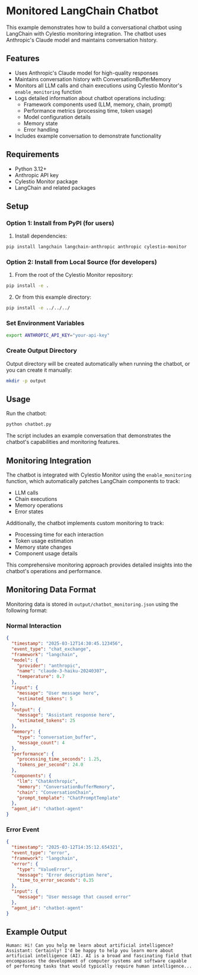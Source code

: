 # Monitored LangChain Chatbot

This example demonstrates how to build a conversational chatbot using LangChain with Cylestio monitoring integration. The chatbot uses Anthropic's Claude model and maintains conversation history.

## Features

- Uses Anthropic's Claude model for high-quality responses
- Maintains conversation history with ConversationBufferMemory
- Monitors all LLM calls and chain executions using Cylestio Monitor's `enable_monitoring` function
- Logs detailed information about chatbot operations including:
  - Framework components used (LLM, memory, chain, prompt)
  - Performance metrics (processing time, token usage)
  - Model configuration details
  - Memory state
  - Error handling
- Includes example conversation to demonstrate functionality

## Requirements

- Python 3.12+
- Anthropic API key
- Cylestio Monitor package
- LangChain and related packages

## Setup

### Option 1: Install from PyPI (for users)

1. Install dependencies:
```bash
pip install langchain langchain-anthropic anthropic cylestio-monitor
```

### Option 2: Install from Local Source (for developers)

1. From the root of the Cylestio Monitor repository:
```bash
pip install -e .
```

2. Or from this example directory:
```bash
pip install -e ../../../
```

### Set Environment Variables

```bash
export ANTHROPIC_API_KEY="your-api-key"
```

### Create Output Directory

Output directory will be created automatically when running the chatbot, or you can create it manually:
```bash
mkdir -p output
```

## Usage

Run the chatbot:
```bash
python chatbot.py
```

The script includes an example conversation that demonstrates the chatbot's capabilities and monitoring features.

## Monitoring Integration

The chatbot is integrated with Cylestio Monitor using the `enable_monitoring` function, which automatically patches LangChain components to track:
- LLM calls
- Chain executions
- Memory operations
- Error states

Additionally, the chatbot implements custom monitoring to track:
- Processing time for each interaction
- Token usage estimation
- Memory state changes
- Component usage details

This comprehensive monitoring approach provides detailed insights into the chatbot's operations and performance.

## Monitoring Data Format

Monitoring data is stored in `output/chatbot_monitoring.json` using the following format:

### Normal Interaction
```json
{
  "timestamp": "2025-03-12T14:30:45.123456",
  "event_type": "chat_exchange",
  "framework": "langchain",
  "model": {
    "provider": "anthropic",
    "name": "claude-3-haiku-20240307",
    "temperature": 0.7
  },
  "input": {
    "message": "User message here",
    "estimated_tokens": 5
  },
  "output": {
    "message": "Assistant response here",
    "estimated_tokens": 25
  },
  "memory": {
    "type": "conversation_buffer",
    "message_count": 4
  },
  "performance": {
    "processing_time_seconds": 1.25,
    "tokens_per_second": 24.0
  },
  "components": {
    "llm": "ChatAnthropic",
    "memory": "ConversationBufferMemory",
    "chain": "ConversationChain",
    "prompt_template": "ChatPromptTemplate"
  },
  "agent_id": "chatbot-agent"
}
```

### Error Event
```json
{
  "timestamp": "2025-03-12T14:35:12.654321",
  "event_type": "error",
  "framework": "langchain",
  "error": {
    "type": "ValueError",
    "message": "Error description here",
    "time_to_error_seconds": 0.35
  },
  "input": {
    "message": "User message that caused error"
  },
  "agent_id": "chatbot-agent"
}
```

## Example Output

```
Human: Hi! Can you help me learn about artificial intelligence?
Assistant: Certainly! I'd be happy to help you learn more about artificial intelligence (AI). AI is a broad and fascinating field that encompasses the development of computer systems and software capable of performing tasks that would typically require human intelligence... 